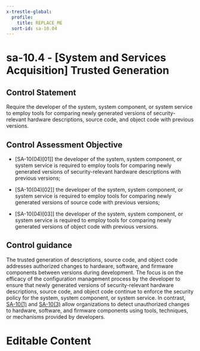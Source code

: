 ```yaml
---
x-trestle-global:
  profile:
    title: REPLACE_ME
  sort-id: sa-10.04
---
```


# sa-10.4 - \[System and Services Acquisition\] Trusted Generation

## Control Statement

Require the developer of the system, system component, or system service to employ tools for comparing newly generated versions of security-relevant hardware descriptions, source code, and object code with previous versions.

## Control Assessment Objective

- \[SA-10(04)[01]\] the developer of the system, system component, or system service is required to employ tools for comparing newly generated versions of security-relevant hardware descriptions with previous versions;

- \[SA-10(04)[02]\] the developer of the system, system component, or system service is required to employ tools for comparing newly generated versions of source code with previous versions;

- \[SA-10(04)[03]\] the developer of the system, system component, or system service is required to employ tools for comparing newly generated versions of object code with previous versions.

## Control guidance

The trusted generation of descriptions, source code, and object code addresses authorized changes to hardware, software, and firmware components between versions during development. The focus is on the efficacy of the configuration management process by the developer to ensure that newly generated versions of security-relevant hardware descriptions, source code, and object code continue to enforce the security policy for the system, system component, or system service. In contrast, [SA-10(1)](#sa-10.1) and [SA-10(3)](#sa-10.3) allow organizations to detect unauthorized changes to hardware, software, and firmware components using tools, techniques, or mechanisms provided by developers.

# Editable Content

<!-- Make additions and edits below -->
<!-- The above represents the contents of the control as received by the profile, prior to additions. -->
<!-- If the profile makes additions to the control, they will appear below. -->
<!-- The above markdown may not be edited but you may edit the content below, and/or introduce new additions to be made by the profile. -->
<!-- If there is a yaml header at the top, parameter values may be edited. Use --set-parameters to incorporate the changes during assembly. -->
<!-- The content here will then replace what is in the profile for this control, after running profile-assemble. -->
<!-- The current profile has no added parts for this control, but you may add new ones here. -->
<!-- Each addition must have a heading either of the form ## Control my_addition_name -->
<!-- or ## Part a. (where the a. refers to one of the control statement labels.) -->
<!-- "## Control" parts are new parts added after the statement part. -->
<!-- "## Part" parts are new parts added into the top-level statement part with that label. -->
<!-- Subparts may be added with nested hash levels of the form ### My Subpart Name -->
<!-- underneath the parent ## Control or ## Part being added -->
<!-- See https://ibm.github.io/compliance-trestle/tutorials/ssp_profile_catalog_authoring/ssp_profile_catalog_authoring for guidance. -->
